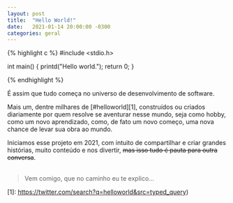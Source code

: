 ```yaml
---
layout: post
title:  "Hello World!"
date:   2021-01-14 20:00:00 -0300
categories: geral
---
```


{% highlight c %}
#include <stdio.h>

int main() {
    printd("Hello world.");
    return 0;
}

{% endhighlight %}

É assim que tudo começa no universo de desenvolvimento de software.

Mais um, dentre milhares de [#helloworld][1], construídos ou criados diariamente por quem resolve se aventurar nesse mundo, seja como hobby, como um novo aprendizado, como, de fato um novo começo, uma nova chance de levar sua obra ao mundo.

Iniciamos esse projeto em 2021, com intuito de compartilhar e criar grandes histórias, muito conteúdo e nos divertir, <s>mas isso tudo é pauta para outra conversa</s>.
<br><br>
<blockquote>Vem comigo, que no caminho eu te explico...</blockquote>

 [1]: https://twitter.com/search?q=helloworld&src=typed_query)
